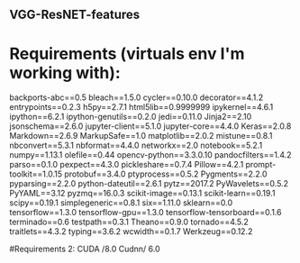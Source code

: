 ## VGG-ResNET-features

# Requirements (virtuals env I'm working with):
backports-abc==0.5
bleach==1.5.0
cycler==0.10.0
decorator==4.1.2
entrypoints==0.2.3
h5py==2.7.1
html5lib==0.9999999
ipykernel==4.6.1
ipython==6.2.1
ipython-genutils==0.2.0
jedi==0.11.0
Jinja2==2.10
jsonschema==2.6.0
jupyter-client==5.1.0
jupyter-core==4.4.0
Keras==2.0.8
Markdown==2.6.9
MarkupSafe==1.0
matplotlib==2.0.2
mistune==0.8.1
nbconvert==5.3.1
nbformat==4.4.0
networkx==2.0
notebook==5.2.1
numpy==1.13.1
olefile==0.44
opencv-python==3.3.0.10
pandocfilters==1.4.2
parso==0.1.0
pexpect==4.3.0
pickleshare==0.7.4
Pillow==4.2.1
prompt-toolkit==1.0.15
protobuf==3.4.0
ptyprocess==0.5.2
Pygments==2.2.0
pyparsing==2.2.0
python-dateutil==2.6.1
pytz==2017.2
PyWavelets==0.5.2
PyYAML==3.12
pyzmq==16.0.3
scikit-image==0.13.1
scikit-learn==0.19.1
scipy==0.19.1
simplegeneric==0.8.1
six==1.11.0
sklearn==0.0
tensorflow==1.3.0
tensorflow-gpu==1.3.0
tensorflow-tensorboard==0.1.6
terminado==0.6
testpath==0.3.1
Theano==0.9.0
tornado==4.5.2
traitlets==4.3.2
typing==3.6.2
wcwidth==0.1.7
Werkzeug==0.12.2

#Requirements 2:
CUDA /8.0
Cudnn/ 6.0

